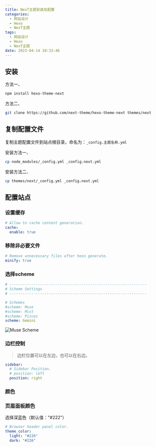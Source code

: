 ```yaml
---
title: NexT主题安装及配置
categories:
  - 网站设计
  - Hexo
  - NexT主题
tags:
  - 网站设计
  - Hexo
  - NexT主题
date: 2023-04-14 10:33:46
---
```


## 安装

方法一、

```bash
npm install hexo-theme-next
```

方法二、

```bash
git clone https://github.com/next-theme/hexo-theme-next themes/next
```

## 复制配置文件

复制主题配置文件到站点根目录，命名为：`_config.主题名称.yml`

安装方法一、

```bash
cp node_modules/_config.yml _config.next.yml
```

安装方法二、

```bash
cp themes/next/_config.yml _config.next.yml
```

<!--more-->

## 配置站点

### 设置缓存

```yaml
# Allow to cache content generation.
cache:
  enable: true
```

### 移除非必要文件

```yaml
# Remove unnecessary files after hexo generate.
minify: true
```

### 选择scheme

```yaml
# ---------------------------------------------------------------
# Scheme Settings
# ---------------------------------------------------------------

# Schemes
#scheme: Muse
#scheme: Mist
#scheme: Pisces
scheme: Gemini
```

![Muse Scheme](image-20230414104834967.jpg)

### 边栏控制

> 边栏位置可以在左边，也可以在右边。

```yaml
sidebar:
  # Sidebar Position.
  # position: left
  position: right
```

### 颜色

### 页眉面板颜色

选择深蓝色（默认值："#222"）

```yaml
# Browser header panel color.
theme_color:
  light: "#226"
  dark: "#226"
```

